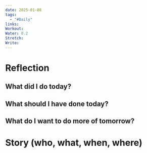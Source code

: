 ```yaml
---
date: 2025-01-08
tags:
  - "#Daily"
links: 
Workout: 
Water: 0.2
Stretch: 
Write:
---
```

# Reflection
## What did I do today?

## What should I have done today?

## What do I want to do more of tomorrow?

# Story (who, what, when, where)

